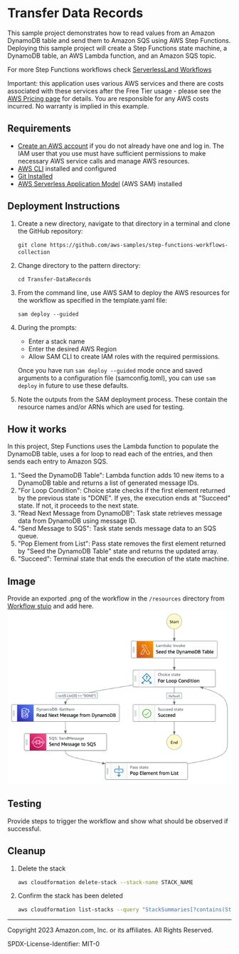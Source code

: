 # Transfer Data Records

This sample project demonstrates how to read values from an Amazon DynamoDB table and send them to Amazon SQS using AWS Step Functions. Deploying this sample project will create a Step Functions state machine, a DynamoDB table, an AWS Lambda function, and an Amazon SQS topic.

For more Step Functions workflows check [ServerlessLand Workflows](https://serverlessland.com/workflows)

Important: this application uses various AWS services and there are costs associated with these services after the Free Tier usage - please see the [AWS Pricing page](https://aws.amazon.com/pricing/) for details. You are responsible for any AWS costs incurred. No warranty is implied in this example.

## Requirements

* [Create an AWS account](https://portal.aws.amazon.com/gp/aws/developer/registration/index.html) if you do not already have one and log in. The IAM user that you use must have sufficient permissions to make necessary AWS service calls and manage AWS resources.
* [AWS CLI](https://docs.aws.amazon.com/cli/latest/userguide/install-cliv2.html) installed and configured
* [Git Installed](https://git-scm.com/book/en/v2/Getting-Started-Installing-Git)
* [AWS Serverless Application Model](https://docs.aws.amazon.com/serverless-application-model/latest/developerguide/serverless-sam-cli-install.html) (AWS SAM) installed

## Deployment Instructions

1. Create a new directory, navigate to that directory in a terminal and clone the GitHub repository:
    ``` 
    git clone https://github.com/aws-samples/step-functions-workflows-collection
    ```
1. Change directory to the pattern directory:
    ```
    cd Transfer-DataRecords
    ```
1. From the command line, use AWS SAM to deploy the AWS resources for the workflow as specified in the template.yaml file:
    ```
    sam deploy --guided
    ```
1. During the prompts:
    * Enter a stack name
    * Enter the desired AWS Region
    * Allow SAM CLI to create IAM roles with the required permissions.

    Once you have run `sam deploy --guided` mode once and saved arguments to a configuration file (samconfig.toml), you can use `sam deploy` in future to use these defaults.

1. Note the outputs from the SAM deployment process. These contain the resource names and/or ARNs which are used for testing.

## How it works

In this project, Step Functions uses the Lambda function to populate the DynamoDB table, uses a for loop to read each of the entries, and then sends each entry to Amazon SQS.

1.	"Seed the DynamoDB Table": Lambda function adds 10 new items to a DynamoDB table and returns a list of generated message IDs.
2.	"For Loop Condition": Choice state checks if the first element returned by the previous state is "DONE". If yes, the execution ends at "Succeed" state. If not, it proceeds to the next state.
3.	"Read Next Message from DynamoDB": Task state retrieves message data from DynamoDB using message ID.
4.	"Send Message to SQS": Task state sends message data to an SQS queue.
5.	"Pop Element from List": Pass state removes the first element returned by "Seed the DynamoDB Table" state and returns the updated array.
6.	"Succeed": Terminal state that ends the execution of the state machine.


## Image
Provide an exported .png of the workflow in the `/resources` directory from [Workflow stuio](https://docs.aws.amazon.com/step-functions/latest/dg/workflow-studio.html) and add here.
![image](./resources/statemachine.png)

## Testing

Provide steps to trigger the workflow and show what should be observed if successful.

## Cleanup
 
1. Delete the stack
    ```bash
    aws cloudformation delete-stack --stack-name STACK_NAME
    ```
1. Confirm the stack has been deleted
    ```bash
    aws cloudformation list-stacks --query "StackSummaries[?contains(StackName,'STACK_NAME')].StackStatus"
    ```
----
Copyright 2023 Amazon.com, Inc. or its affiliates. All Rights Reserved.

SPDX-License-Identifier: MIT-0
